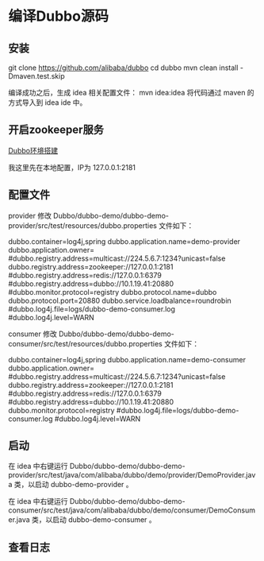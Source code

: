 # 编译Dubbo源码

## 安装

git clone  https://github.com/alibaba/dubbo
cd dubbo
mvn clean install -Dmaven.test.skip

编译成功之后，生成 idea 相关配置文件：
mvn idea:idea
将代码通过 maven 的方式导入到 idea ide 中。

## 开启zookeeper服务

[Dubbo环境搭建](https://github.com/maybehyc/huyc.github.io/blob/master/mybk/分布式服务器/Dubbo历程/Dubbo环境搭建/zookeeper环境搭建.md)<br>

我这里先在本地配置，IP为 127.0.0.1:2181

## 配置文件

provider
修改 Dubbo/dubbo-demo/dubbo-demo-provider/src/test/resources/dubbo.properties 文件如下：

dubbo.container=log4j,spring
dubbo.application.name=demo-provider
dubbo.application.owner=
#dubbo.registry.address=multicast://224.5.6.7:1234?unicast=false
dubbo.registry.address=zookeeper://127.0.0.1:2181
#dubbo.registry.address=redis://127.0.0.1:6379
#dubbo.registry.address=dubbo://10.1.19.41:20880
#dubbo.monitor.protocol=registry
dubbo.protocol.name=dubbo
dubbo.protocol.port=20880
dubbo.service.loadbalance=roundrobin
#dubbo.log4j.file=logs/dubbo-demo-consumer.log
#dubbo.log4j.level=WARN


consumer
修改 Dubbo/dubbo-demo/dubbo-demo-consumer/src/test/resources/dubbo.properties 文件如下：

dubbo.container=log4j,spring
dubbo.application.name=demo-consumer
dubbo.application.owner=
#dubbo.registry.address=multicast://224.5.6.7:1234?unicast=false
dubbo.registry.address=zookeeper://127.0.0.1:2181
#dubbo.registry.address=redis://127.0.0.1:6379
#dubbo.registry.address=dubbo://10.1.19.41:20880
dubbo.monitor.protocol=registry
#dubbo.log4j.file=logs/dubbo-demo-consumer.log
#dubbo.log4j.level=WARN

## 启动

在 idea 中右键运行 Dubbo/dubbo-demo/dubbo-demo-provider/src/test/java/com/alibaba/dubbo/demo/provider/DemoProvider.java 类，以启动 dubbo-demo-provider 。

在 idea 中右键运行 Dubbo/dubbo-demo/dubbo-demo-consumer/src/test/java/com/alibaba/dubbo/demo/consumer/DemoConsumer.java 类，以启动 dubbo-demo-consumer 。

## 查看日志

